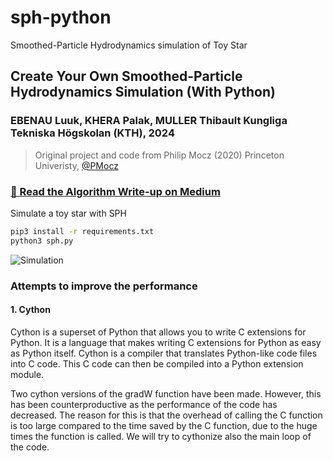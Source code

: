 # sph-python

Smoothed-Particle Hydrodynamics simulation of Toy Star

## Create Your Own Smoothed-Particle Hydrodynamics Simulation (With Python)

### EBENAU Luuk, KHERA Palak, MULLER Thibault Kungliga Tekniska Högskolan (KTH), 2024

> Original project and code from Philip Mocz (2020) Princeton Univeristy, [@PMocz](https://twitter.com/PMocz)

### [📝 Read the Algorithm Write-up on Medium](https://philip-mocz.medium.com/create-your-own-smoothed-particle-hydrodynamics-simulation-with-python-76e1cec505f1)

Simulate a toy star with SPH

```bash
pip3 install -r requirements.txt
python3 sph.py
```

![Simulation](./sph.png)

### Attempts to improve the performance

#### 1. Cython

Cython is a superset of Python that allows you to write C extensions for Python. It is a language that makes writing C extensions for Python as easy as Python itself. Cython is a compiler that translates Python-like code files into C code. This C code can then be compiled into a Python extension module.

Two cython versions of the gradW function have been made. However, this has been counterproductive as the performance of the code has decreased. The reason for this is that the overhead of calling the C function is too large compared to the time saved by the C function, due to the huge times the function is called. We will try to cythonize also the main loop of the code.
